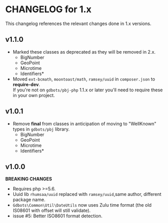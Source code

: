 # CHANGELOG for 1.x
This changelog references the relevant changes done in 1.x versions.


## v1.1.0
* Marked these classes as deprecated as they will be removed in 2.x.
  * BigNumber
  * GeoPoint
  * Microtime
  * Identifiers\*
* Moved `ext-bcmath`, `moontoast/math`, `ramsey/uuid` in `composer.json` to __require-dev__.  
  If you're not on `gdbots/pbj-php` 1.1.x or later you'll need to require these in your own project.


## v1.0.1
* Remove __final__ from classes in anticipation of moving to "WellKnown" types in `gdbots/pbj` library.
  * BigNumber
  * GeoPoint
  * Microtime
  * Identifiers\*


## v1.0.0
__BREAKING CHANGES__

* Requires php >=5.6.
* Uuid lib `rhumsaa/uuid` replaced with `ramsey/uuid`,same author, different package name.
* `Gdbots\Common\Util\DateUtils` now uses Zulu time format (the old IS08601 with offset will still validate).
* issue #5: Better ISO8601 format detection.
